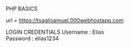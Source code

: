 PHP BASICS

url = https://tsaglisamuel.000webhostapp.com

LOGIN CREDENTIALS
Username : Elias    
Password : elias1234
